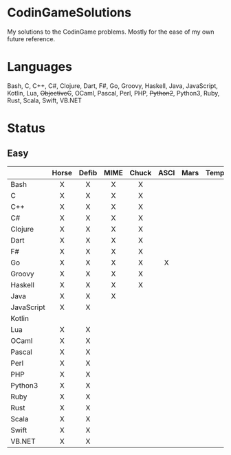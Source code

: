 # CodinGameSolutions
My solutions to the CodinGame problems. Mostly for the ease of my own future reference.

# Languages
Bash, C, C++, C#, Clojure, Dart, F#, Go, Groovy, Haskell, Java, JavaScript, Kotlin, Lua, ~~ObjectiveC~~, OCaml, Pascal, Perl, PHP, ~~Python2~~, Python3, Ruby, Rust, Scala, Swift, VB.NET

# Status
## Easy

|            | Horse | Defib | MIME | Chuck | ASCI | Mars | Temp | Thor | Descent | Onboard |
| ---------- |:-----:|:-----:|:----:|:-----:|:----:|:----:|:----:|:----:|:-------:|:-------:|
| Bash       | X     | X     | X    | X     |      |      |      |      |         |         |
| C          | X     | X     | X    | X     |      |      |      |      |         |         |
| C++        | X     | X     | X    | X     |      |      |      |      |         |         |
| C#         | X     | X     | X    | X     |      |      |      |      |         |         |
| Clojure    | X     | X     | X    | X     |      |      |      |      |         |         |
| Dart       | X     | X     | X    | X     |      |      |      |      |         |         |
| F#         | X     | X     | X    | X     |      |      |      |      |         |         |
| Go         | X     | X     | X    | X     | X    |      |      |      |         |         |
| Groovy     | X     | X     | X    | X     |      |      |      |      |         |         |
| Haskell    | X     | X     | X    | X     |      |      |      |      |         |         |
| Java       | X     | X     | X    |       |      |      |      |      |         |         |
| JavaScript | X     | X     |      |       |      |      |      |      |         |         |
| Kotlin     |       |       |      |       |      |      |      |      |         |         |
| Lua        | X     | X     |      |       |      |      |      |      |         |         |
| OCaml      | X     | X     |      |       |      |      |      |      |         |         |
| Pascal     | X     | X     |      |       |      |      |      |      |         |         |
| Perl       | X     | X     |      |       |      |      |      |      |         |         |
| PHP        | X     | X     |      |       |      |      |      |      |         |         |
| Python3    | X     | X     |      |       |      |      |      |      |         |         |
| Ruby       | X     | X     |      |       |      |      |      |      |         |         |
| Rust       | X     | X     |      |       |      |      |      |      |         |         |
| Scala      | X     | X     |      |       |      |      |      |      |         |         |
| Swift      | X     | X     |      |       |      |      |      |      |         |         |
| VB.NET     | X     | X     |      |       |      |      |      |      |         |         |
